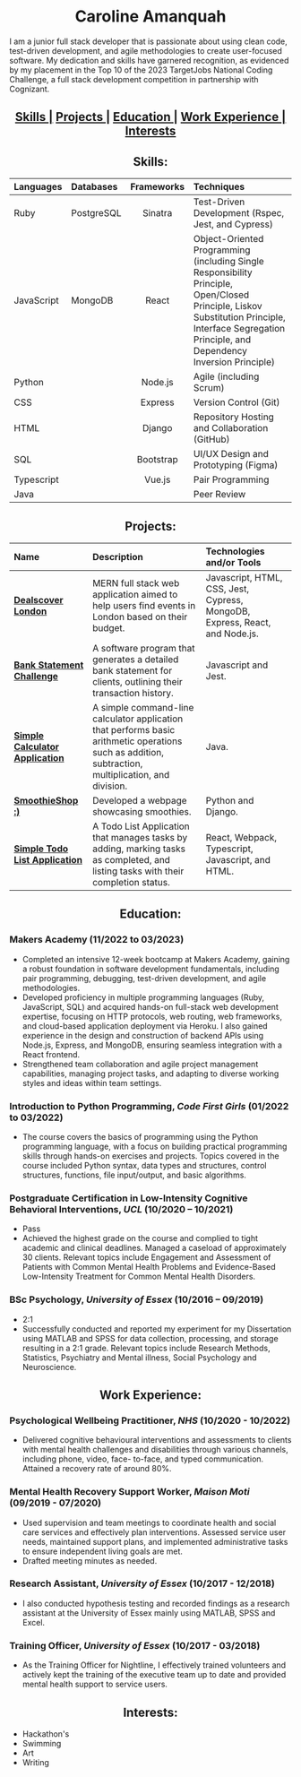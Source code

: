 <h1 align="center"> Caroline Amanquah </h1>

I am a junior full stack developer that is passionate about using clean code, test-driven development, and agile methodologies to create user-focused software. My dedication and skills have garnered recognition, as evidenced by my placement in the Top 10 of the 2023 TargetJobs National Coding Challenge, a full stack development competition in partnership with Cognizant.


<h2 align="center">
  <a href="#skills">Skills |</a> 
  <a href="#projects">Projects |</a> 
  <a href="#education">Education |</a> 
  <a href="#work-experience">Work Experience |</a>
  <a href="#interests">Interests</a>
</h2>

<a name="skills"></a>
<h2 align="center"> Skills: </h2>

| **Languages** | **Databases** | **Frameworks** | **Techniques** |
|:--------------|:--------------|:--------------:|:---------------|
| Ruby          | PostgreSQL    | Sinatra        | Test-Driven Development (Rspec, Jest, and Cypress) |
| JavaScript    | MongoDB       | React          | Object-Oriented Programming (including Single Responsibility Principle, Open/Closed Principle, Liskov Substitution Principle, Interface Segregation Principle, and Dependency Inversion Principle) |
| Python        |               | Node.js        | Agile (including Scrum) |
| CSS           |               | Express        | Version Control (Git) |
| HTML          |               | Django         | Repository Hosting and Collaboration (GitHub) |
| SQL           |               | Bootstrap      | UI/UX Design and Prototyping (Figma) |
| Typescript    |               | Vue.js         | Pair Programming |
| Java          |               |                | Peer Review |


<a name="projects"></a>
<h2 align="center"> Projects: </h2>

| Name | Description | Technologies and/or Tools |
|:---- |:----------- |:------------------------- |
| [**Dealscover London**](https://github.com/Caroline-Amanquah/dealscover-london) | MERN full stack web application aimed to help users find events in London based on their budget. | Javascript, HTML, CSS, Jest, Cypress, MongoDB, Express, React, and Node.js. |
| [**Bank Statement Challenge**](https://github.com/Caroline-Amanquah/Bank_Statement_Challenge) | A software program that generates a detailed bank statement for clients, outlining their transaction history. | Javascript and Jest. |
| [**Simple Calculator Application**](https://github.com/Caroline-Amanquah/simple-calculator-app) | A simple command-line calculator application that performs basic arithmetic operations such as addition, subtraction, multiplication, and division. | Java. |
| [**SmoothieShop :)**](https://github.com/Caroline-Amanquah/Django-Webpage) | Developed a webpage showcasing smoothies. | Python and Django. |
| [**Simple Todo List Application**](https://github.com/Caroline-Amanquah/simple-todo-list-application/tree/main) | A Todo List Application that manages tasks by adding, marking tasks as completed, and listing tasks with their completion status. | React, Webpack, Typescript, Javascript, and HTML. |

<a name="education"></a>
<h2 align="center"> Education: </h2>

### Makers Academy (11/2022 to 03/2023)
- Completed an intensive 12-week bootcamp at Makers Academy, gaining a robust foundation in software development fundamentals, including pair programming, debugging, test-driven development, and agile methodologies.
- Developed proficiency in multiple programming languages (Ruby, JavaScript, SQL) and acquired hands-on full-stack web development expertise, focusing on HTTP protocols, web routing, web frameworks, and cloud-based application deployment via Heroku. I also gained experience in the design and construction of backend APIs using Node.js, Express, and MongoDB, ensuring seamless integration with a React frontend. 
- Strengthened team collaboration and agile project management capabilities, managing project tasks, and adapting to diverse working styles and ideas within team settings.

### Introduction to Python Programming, *Code First Girls* (01/2022 to 03/2022)
- The course covers the basics of programming using the Python programming language, with a focus on building practical programming skills through hands-on exercises and projects. Topics covered in the course included Python syntax, data types and structures, control structures, functions, file input/output, and basic algorithms.

### Postgraduate Certification in Low-Intensity Cognitive Behavioral Interventions, *UCL* (10/2020 – 10/2021)
- Pass
- Achieved the highest grade on the course and complied to tight academic and clinical deadlines. Managed a caseload of approximately 30 clients. Relevant topics include Engagement and Assessment of Patients with Common Mental Health Problems and Evidence-Based Low-Intensity Treatment for Common Mental Health Disorders.

### BSc Psychology, *University of Essex* (10/2016 – 09/2019)
- 2:1
- Successfully conducted and reported my experiment for my Dissertation using MATLAB and SPSS for data collection, processing, and storage resulting in a 2:1 grade. Relevant topics include Research Methods, Statistics, Psychiatry and Mental illness, Social Psychology and Neuroscience.

<a name="work-experience"></a>
<h2 align="center"> Work Experience: </h2>

### Psychological Wellbeing Practitioner, *NHS* (10/2020 - 10/2022) 
- Delivered cognitive behavioural interventions and assessments to clients with mental health challenges and disabilities through various channels, including phone, video, face- to-face, and typed communication. Attained a recovery rate of around 80%.

### Mental Health Recovery Support Worker, *Maison Moti* (09/2019 - 07/2020)
- Used supervision and team meetings to coordinate health and social care services and effectively plan interventions. Assessed service user needs, maintained support plans, and implemented administrative tasks to ensure independent living goals are met. 
- Drafted meeting minutes as needed.

### Research Assistant, *University of Essex* (10/2017 - 12/2018)
- I also conducted hypothesis testing and recorded findings as a research assistant at the University of Essex mainly using MATLAB, SPSS and Excel.
 
### Training Officer, *University of Essex* (10/2017 - 03/2018)
- As the Training Officer for Nightline, I effectively trained volunteers and actively kept the training of the executive team up to date and provided mental health support to service users. 

<a name="interests"></a>
<h2 align="center"> Interests: </h2>

- Hackathon's
- Swimming
- Art
- Writing


